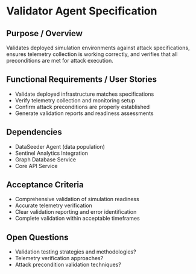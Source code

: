 # Validator Agent Specification

## Purpose / Overview
Validates deployed simulation environments against attack specifications, ensures telemetry collection is working correctly, and verifies that all preconditions are met for attack execution.

## Functional Requirements / User Stories
- Validate deployed infrastructure matches specifications
- Verify telemetry collection and monitoring setup
- Confirm attack preconditions are properly established
- Generate validation reports and readiness assessments

## Dependencies
- DataSeeder Agent (data population)
- Sentinel Analytics Integration
- Graph Database Service
- Core API Service

## Acceptance Criteria
- Comprehensive validation of simulation readiness
- Accurate telemetry verification
- Clear validation reporting and error identification
- Complete validation within acceptable timeframes

## Open Questions
- Validation testing strategies and methodologies?
- Telemetry verification approaches?
- Attack precondition validation techniques?